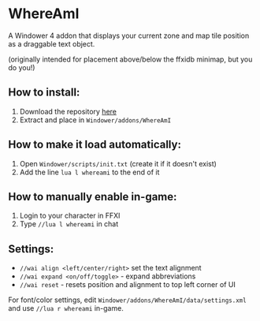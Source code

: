 # WhereAmI
A Windower 4 addon that displays your current zone and map tile position as a draggable text object.

(originally intended for placement above/below the ffxidb minimap, but you do you!)

## How to install:
1. Download the repository [here](https://github.com/StarlitGhost/WhereAmI/archive/refs/heads/master.zip)
2. Extract and place in `Windower/addons/WhereAmI`

## How to make it load automatically:
1. Open `Windower/scripts/init.txt` (create it if it doesn't exist)
2. Add the line `lua l whereami` to the end of it

## How to manually enable in-game:
1. Login to your character in FFXI
2. Type `//lua l whereami` in chat

## Settings:
- `//wai align <left/center/right>` set the text alignment
- `//wai expand <on/off/toggle>` - expand abbreviations
- `//wai reset` - resets position and alignment to top left corner of UI

For font/color settings, edit `Windower/addons/WhereAmI/data/settings.xml` and use `//lua r whereami` in-game.
